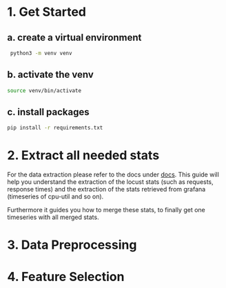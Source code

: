 # 1. Get Started

## a. create a virtual environment

```sh
 python3 -m venv venv
```

## b. activate the venv

```sh
source venv/bin/activate
```

## c. install packages

```sh
pip install -r requirements.txt
```


# 2. Extract all needed stats

For the data extraction please refer to the docs under [docs](/docs/data/generate.md). This guide will help you understand the extraction of the locust stats (such as requests, response times) and the extraction of the stats retrieved from grafana (timeseries of cpu-util and so on). 

Furthermore it guides you how to merge these stats, to finally get one timeseries with all merged stats.


# 3. Data Preprocessing


# 4. Feature Selection